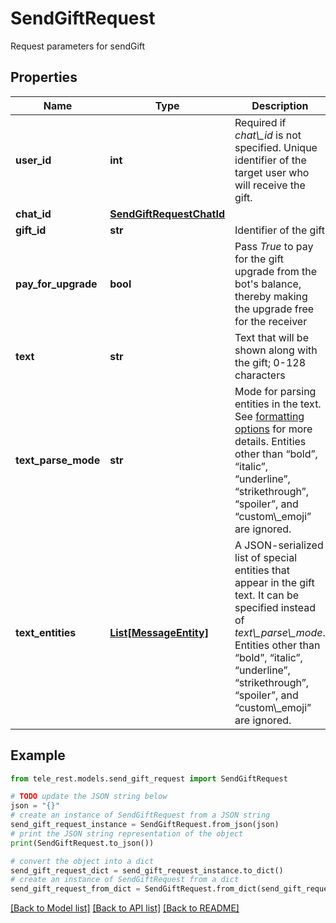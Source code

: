 # SendGiftRequest

Request parameters for sendGift

## Properties

Name | Type | Description | Notes
------------ | ------------- | ------------- | -------------
**user_id** | **int** | Required if *chat\\_id* is not specified. Unique identifier of the target user who will receive the gift. | [optional] 
**chat_id** | [**SendGiftRequestChatId**](SendGiftRequestChatId.md) |  | [optional] 
**gift_id** | **str** | Identifier of the gift | 
**pay_for_upgrade** | **bool** | Pass *True* to pay for the gift upgrade from the bot&#39;s balance, thereby making the upgrade free for the receiver | [optional] 
**text** | **str** | Text that will be shown along with the gift; 0-128 characters | [optional] 
**text_parse_mode** | **str** | Mode for parsing entities in the text. See [formatting options](https://core.telegram.org/bots/api/#formatting-options) for more details. Entities other than “bold”, “italic”, “underline”, “strikethrough”, “spoiler”, and “custom\\_emoji” are ignored. | [optional] 
**text_entities** | [**List[MessageEntity]**](MessageEntity.md) | A JSON-serialized list of special entities that appear in the gift text. It can be specified instead of *text\\_parse\\_mode*. Entities other than “bold”, “italic”, “underline”, “strikethrough”, “spoiler”, and “custom\\_emoji” are ignored. | [optional] 

## Example

```python
from tele_rest.models.send_gift_request import SendGiftRequest

# TODO update the JSON string below
json = "{}"
# create an instance of SendGiftRequest from a JSON string
send_gift_request_instance = SendGiftRequest.from_json(json)
# print the JSON string representation of the object
print(SendGiftRequest.to_json())

# convert the object into a dict
send_gift_request_dict = send_gift_request_instance.to_dict()
# create an instance of SendGiftRequest from a dict
send_gift_request_from_dict = SendGiftRequest.from_dict(send_gift_request_dict)
```
[[Back to Model list]](../README.md#documentation-for-models) [[Back to API list]](../README.md#documentation-for-api-endpoints) [[Back to README]](../README.md)


